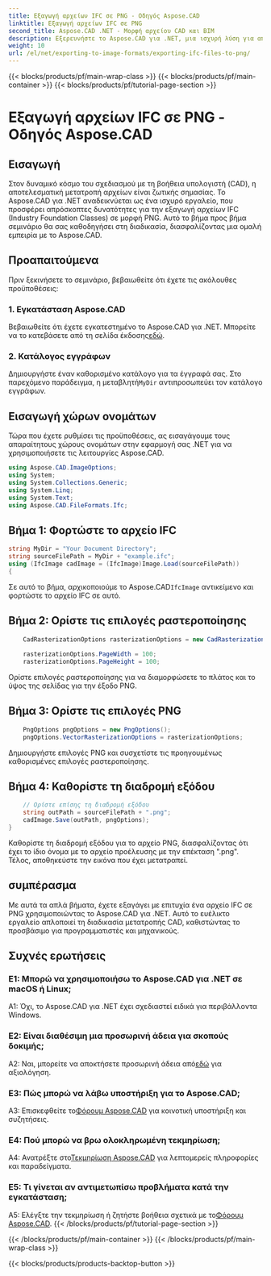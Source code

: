```yaml
---
title: Εξαγωγή αρχείων IFC σε PNG - Οδηγός Aspose.CAD
linktitle: Εξαγωγή αρχείων IFC σε PNG
second_title: Aspose.CAD .NET - Μορφή αρχείου CAD και BIM
description: Εξερευνήστε το Aspose.CAD για .NET, μια ισχυρή λύση για απρόσκοπτη μετατροπή IFC σε PNG. Κάντε λήψη τώρα για αποτελεσματική επεξεργασία αρχείων CAD.
weight: 10
url: /el/net/exporting-to-image-formats/exporting-ifc-files-to-png/
---
```


{{< blocks/products/pf/main-wrap-class >}}
{{< blocks/products/pf/main-container >}}
{{< blocks/products/pf/tutorial-page-section >}}

# Εξαγωγή αρχείων IFC σε PNG - Οδηγός Aspose.CAD

## Εισαγωγή

Στον δυναμικό κόσμο του σχεδιασμού με τη βοήθεια υπολογιστή (CAD), η αποτελεσματική μετατροπή αρχείων είναι ζωτικής σημασίας. Το Aspose.CAD για .NET αναδεικνύεται ως ένα ισχυρό εργαλείο, που προσφέρει απρόσκοπτες δυνατότητες για την εξαγωγή αρχείων IFC (Industry Foundation Classes) σε μορφή PNG. Αυτό το βήμα προς βήμα σεμινάριο θα σας καθοδηγήσει στη διαδικασία, διασφαλίζοντας μια ομαλή εμπειρία με το Aspose.CAD.

## Προαπαιτούμενα

Πριν ξεκινήσετε το σεμινάριο, βεβαιωθείτε ότι έχετε τις ακόλουθες προϋποθέσεις:

### 1. Εγκατάσταση Aspose.CAD

 Βεβαιωθείτε ότι έχετε εγκατεστημένο το Aspose.CAD για .NET. Μπορείτε να το κατεβάσετε από τη σελίδα έκδοσης[εδώ](https://releases.aspose.com/cad/net/).

### 2. Κατάλογος εγγράφων

 Δημιουργήστε έναν καθορισμένο κατάλογο για τα έγγραφά σας. Στο παρεχόμενο παράδειγμα, η μεταβλητή`MyDir` αντιπροσωπεύει τον κατάλογο εγγράφων.

## Εισαγωγή χώρων ονομάτων

Τώρα που έχετε ρυθμίσει τις προϋποθέσεις, ας εισαγάγουμε τους απαραίτητους χώρους ονομάτων στην εφαρμογή σας .NET για να χρησιμοποιήσετε τις λειτουργίες Aspose.CAD.

```csharp
using Aspose.CAD.ImageOptions;
using System;
using System.Collections.Generic;
using System.Linq;
using System.Text;
using Aspose.CAD.FileFormats.Ifc;
```

## Βήμα 1: Φορτώστε το αρχείο IFC

```csharp
string MyDir = "Your Document Directory";
string sourceFilePath = MyDir + "example.ifc";
using (IfcImage cadImage = (IfcImage)Image.Load(sourceFilePath))
{
```

 Σε αυτό το βήμα, αρχικοποιούμε το Aspose.CAD`IfcImage` αντικείμενο και φορτώστε το αρχείο IFC σε αυτό.

## Βήμα 2: Ορίστε τις επιλογές ραστεροποίησης

```csharp
    CadRasterizationOptions rasterizationOptions = new CadRasterizationOptions();
   
    rasterizationOptions.PageWidth = 100;
    rasterizationOptions.PageHeight = 100;
```

Ορίστε επιλογές ραστεροποίησης για να διαμορφώσετε το πλάτος και το ύψος της σελίδας για την έξοδο PNG.

## Βήμα 3: Ορίστε τις επιλογές PNG

```csharp
    PngOptions pngOptions = new PngOptions();
    pngOptions.VectorRasterizationOptions = rasterizationOptions;
```

Δημιουργήστε επιλογές PNG και συσχετίστε τις προηγουμένως καθορισμένες επιλογές ραστεροποίησης.

## Βήμα 4: Καθορίστε τη διαδρομή εξόδου

```csharp
    // Ορίστε επίσης τη διαδρομή εξόδου
    string outPath = sourceFilePath + ".png";
    cadImage.Save(outPath, pngOptions);
}
```

Καθορίστε τη διαδρομή εξόδου για το αρχείο PNG, διασφαλίζοντας ότι έχει το ίδιο όνομα με το αρχείο προέλευσης με την επέκταση ".png". Τέλος, αποθηκεύστε την εικόνα που έχει μετατραπεί.

## συμπέρασμα

Με αυτά τα απλά βήματα, έχετε εξαγάγει με επιτυχία ένα αρχείο IFC σε PNG χρησιμοποιώντας το Aspose.CAD για .NET. Αυτό το ευέλικτο εργαλείο απλοποιεί τη διαδικασία μετατροπής CAD, καθιστώντας το προσβάσιμο για προγραμματιστές και μηχανικούς.

## Συχνές ερωτήσεις

### Ε1: Μπορώ να χρησιμοποιήσω το Aspose.CAD για .NET σε macOS ή Linux;

A1: Όχι, το Aspose.CAD για .NET έχει σχεδιαστεί ειδικά για περιβάλλοντα Windows.

### Ε2: Είναι διαθέσιμη μια προσωρινή άδεια για σκοπούς δοκιμής;

 A2: Ναι, μπορείτε να αποκτήσετε προσωρινή άδεια από[εδώ](https://purchase.aspose.com/temporary-license/) για αξιολόγηση.

### Ε3: Πώς μπορώ να λάβω υποστήριξη για το Aspose.CAD;

 A3: Επισκεφθείτε το[Φόρουμ Aspose.CAD](https://forum.aspose.com/c/cad/19) για κοινοτική υποστήριξη και συζητήσεις.

### Ε4: Πού μπορώ να βρω ολοκληρωμένη τεκμηρίωση;

 A4: Ανατρέξτε στο[Τεκμηρίωση Aspose.CAD](https://reference.aspose.com/cad/net/) για λεπτομερείς πληροφορίες και παραδείγματα.

### Ε5: Τι γίνεται αν αντιμετωπίσω προβλήματα κατά την εγκατάσταση;

 A5: Ελέγξτε την τεκμηρίωση ή ζητήστε βοήθεια σχετικά με το[Φόρουμ Aspose.CAD](https://forum.aspose.com/c/cad/19).
{{< /blocks/products/pf/tutorial-page-section >}}

{{< /blocks/products/pf/main-container >}}
{{< /blocks/products/pf/main-wrap-class >}}

{{< blocks/products/products-backtop-button >}}
